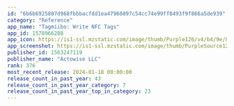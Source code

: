 ```yaml
---
id: "6b6b6925807d968fbbbacfdd1ea47960897c54cc74e99ff8493f9f866a5de939"
category: "Reference"
app_name: "Tagmiibo: Write NFC Tags"
app_id: 1578966288
app_icon: https://is1-ssl.mzstatic.com/image/thumb/Purple126/v4/b4/9e/8f/b49e8f6f-998c-5dac-a8dc-190ba443972b/AppIcon-1x_U007emarketing-0-10-0-85-220-0.png/1024x1024bb.png
app_screenshot: https://is1-ssl.mzstatic.com/image/thumb/PurpleSource122/v4/26/bc/d8/26bcd8a0-4471-e020-6712-28a433c44f35/6b6a4fa6-ae25-4186-b562-b244387eba25_E398C6A7-3F17-4D2C-A6C9-EF72A803337B.png/1284x2778bb.png
publisher_id: 1563247119
publisher_name: "Actowise LLC"
rank: 376
most_recent_release: 2024-01-18 00:00:00
release_count_in_past_year: 43
release_count_in_past_year_category: 7
release_count_in_past_year_top_in_category: 23
---
```

